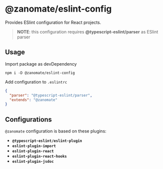 # @zanomate/eslint-config
Provides ESlint configuration for React projects.
> **NOTE**: this configuration requires **@typescript-eslint/parser** as ESlint parser

## Usage
Import package as devDependency
```
npm i -D @zanomate/eslint-config
```

Add configuration to `.eslintrc`
```json
{
  "parser": "@typescript-eslint/parser",
  "extends": "@zanomate"
}
```

## Configurations
`@zanomate` configuration is based on these plugins:
 - **`@typescript-eslint/eslint-plugin`**
 - **`eslint-plugin-import`**
 - **`eslint-plugin-react`**
 - **`eslint-plugin-react-hooks`**
 - **`eslint-plugin-jsdoc`**
 
